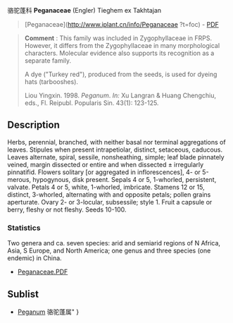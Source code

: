 骆驼蓬科 **Peganaceae** (Engler) Tieghem ex Takhtajan

> [Peganaceae](http://www.iplant.cn/info/Peganaceae ?t=foc) - [PDF](http://iplant.cn/foc/pdf/Peganaceae.pdf)

> **Comment** : 
> This family was included in Zygophyllaceae in FRPS. However, it differs from the Zygophyllaceae in many morphological characters. Molecular evidence also supports its recognition as a separate family.
>
> A dye (\"Turkey red\"), produced from the seeds, is used for dyeing hats (tarbooshes).
>
> Liou Yingxin. 1998. *Peganum*. *In:* Xu Langran & Huang Chengchiu, eds., Fl. Reipubl. Popularis Sin. 43(1): 123-125.

## Description

Herbs, perennial, branched, with neither basal nor terminal aggregations of leaves. Stipules when present intrapetiolar, distinct, setaceous, caducous. Leaves alternate, spiral, sessile, nonsheathing, simple; leaf blade pinnately veined, margin dissected or entire and when dissected ± irregularly pinnatifid. Flowers solitary [or aggregated in inflorescences], 4- or 5-merous, hypogynous, disk present. Sepals 4 or 5, 1-whorled, persistent, valvate. Petals 4 or 5, white, 1-whorled, imbricate. Stamens 12 or 15, distinct, 3-whorled, alternating with and opposite petals; pollen grains aperturate. Ovary 2- or 3-locular, subsessile; style 1. Fruit a capsule or berry, fleshy or not fleshy. Seeds 10-100.

### Statistics
Two genera and ca. seven species: arid and semiarid regions of N Africa, Asia, S Europe, and North America; one genus and three species (one endemic) in China.

* [Peganaceae.PDF](http://iplant.cn/foc/pdf/Peganaceae.pdf)

## Sublist

* [Peganum](http://www.iplant.cn/info/Peganum?t=foc) 骆驼蓬属"
}
